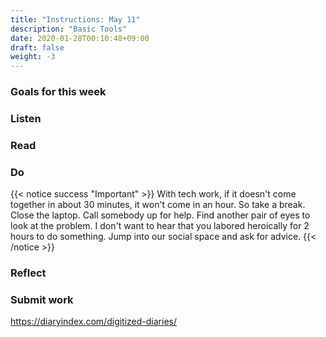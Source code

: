 ```yaml
---
title: "Instructions: May 11"
description: "Basic Tools"
date: 2020-01-28T00:10:48+09:00
draft: false
weight: -3
---
```


### Goals for this week

### Listen  

### Read

### Do

{{< notice success "Important" >}} With tech work, if it doesn't come together in about 30 minutes, it won't come in an hour. So take a break. Close the laptop. Call somebody up for help. Find another pair of eyes to look at the problem. I don't want to hear that you labored heroically for 2 hours to do something. Jump into our social space and ask for advice.
{{< /notice >}}

### Reflect

### Submit work 

https://diaryindex.com/digitized-diaries/
